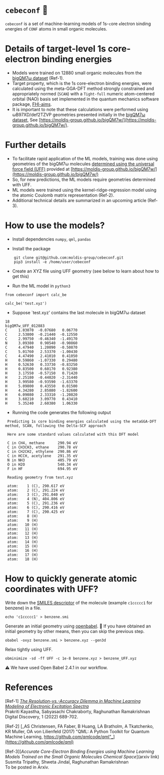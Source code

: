 # `cebeconf` :construction:

`cebeconf` is a set of machine-learning models of 1s-`c`ore `e`lectron `b`inding `e`nergies of `CONF` atoms in small organic molecules. 

# Details of target-level 1s core-electron binding energies
- Models were trained on 12880 small organic molecules from the [bigQM7ω dataset](https://moldis-group.github.io/bigQM7w/) (Ref-1).
- Target property, which is the 1s core-electron binding energies, were calculated using the meta-GGA-DFT method strongly constrained and appropriately normed (`SCAN`) with a `Tight-full` numeric atom-centered orbital (NAO) basis set implemented in the quantum mechanics software package, [FHI-aims](https://fhi-aims.org/).
- It is important to note that these calculations were performed using ωB97XD/def2TZVP geometries presented initially in the [bigQM7ω dataset](https://doi.org/10.1039/D1DD00031D), See [https://moldis-group.github.io/bigQM7w/](https://moldis-group.github.io/bigQM7w/).

 # Further details 
- To facilitate rapid application of the ML models, training was done using geometries of the bigQM7ω molecules [determined using the universal force field (UFF)](https://ndownloader.figshare.com/files/30478326) provided at [https://moldis-group.github.io/bigQM7w/](https://moldis-group.github.io/bigQM7w/)
- So, for new predictions, the ML models require geometries determined with UFF.
- ML models were trained using the kernel-ridge-regression model using the atomic Coulomb matrix representation (Ref-2).
- Additional technical details are summarized in an upcoming article (Ref-3). 

# How to use the models?

 - Install dependencies `numpy`, `qml`, `pandas`

- Install the package
```
    git clone git@github.com:moldis-group/cebeconf.git
    pip3 install -e /home/user/cebeconf
```
 - Create an XYZ file using UFF geometry (see below to learn about how to get this)

 - Run the ML model in `python3`

 ```
from cebeconf import calc_be
  
calc_be('test.xyz')
 ```

 - Suppose `test.xyz' contains the last molecule in bigQM7ω dataset
```
18
bigQM7w_UFF_012883
C     1.03070  -0.07680   0.06770  
C     2.53800  -0.21440  -0.12550  
C     2.99750  -0.46340  -1.49170  
N     3.09380   0.90540  -0.90860  
C     4.47940   1.20090  -0.50870  
C     5.01760   2.53370  -1.00430  
C     4.47490   2.41010   0.41050  
H     0.59860  -1.07330   0.29480  
H     0.52630   0.33730  -0.83250  
H     0.83500   0.60170   0.92380  
H     3.17550  -0.57150   0.71420  
H     2.25180  -0.44020  -2.31440  
H     3.99580  -0.93590  -1.63370  
H     5.09800   0.43550   0.01500  
H     4.34280   2.85880  -1.82600  
H     6.09080   2.33310  -1.20820  
H     3.60210   3.09770   0.43410  
H     5.35240   2.60380   1.06330 
```

- Running the code generates the following output
```
 Predicting 1s core binding energies calculated using the metaGGA-DFT method, SCAN, following the Delta-SCF approach

 Here are some standard values calculated with this DFT model

 C in CH4, methane      290.94 eV
 C in CH3CH3, ethane    290.78 eV
 C in CH2CH2, ethylene  290.86 eV
 C in HCCH, acetylene   291.35 eV
 N in NH3               405.79 eV
 O in H2O               540.34 eV
 F in HF                694.95 eV

 Reading geometry from test.xyz

 atom:    1 (C), 290.617 eV
 atom:    2 (C), 291.224 eV
 atom:    3 (C), 291.040 eV
 atom:    4 (N), 404.806 eV
 atom:    5 (C), 291.236 eV
 atom:    6 (C), 290.416 eV
 atom:    7 (C), 290.425 eV
 atom:    8 (H)
 atom:    9 (H)
 atom:   10 (H)
 atom:   11 (H)
 atom:   12 (H)
 atom:   13 (H)
 atom:   14 (H)
 atom:   15 (H)
 atom:   16 (H)
 atom:   17 (H)
 atom:   18 (H)
```

# How to quickly generate atomic coordinates with UFF?

Write down the [SMILES descriptor](https://en.wikipedia.org/wiki/Simplified_molecular-input_line-entry_system) of the molecule (example `c1ccccc1` for benzene) in a file. 

    echo 'c1ccccc1' > benzene.smi

Generate an initial geometry using [openbabel](http://openbabel.org/wiki/Main_Page). :information_desk_person: If you have obtained an initial geometry by other means, then you can skip the previous step.

    obabel -oxyz benzene.smi > benzene.xyz --gen3d

Relax tightly using UFF.

    obminimize -sd -ff UFF -c 1e-8 benzene.xyz > benzene_UFF.xyz

:warning: We have used Open Babel 2.4.1 in our workflow.

# References
[Ref-1] [_The Resolution-vs.-Accuracy Dilemma in Machine Learning Modeling of Electronic Excitation Spectra_](https://doi.org/10.1039/D1DD00031D)                  
Prakriti Kayastha, Sabyasachi Chakraborty, Raghunathan Ramakrishnan    
Digital Discovery, 1 (2022) 689-702.    

[Ref-2] [_AS Christensen, FA Faber, B Huang, LA Bratholm, A Tkatchenko, KR Muller, OA von Lilienfeld (2017) "QML: A Python Toolkit for Quantum Machine Learning, https://github.com/qmlcode/qml"_](https://github.com/qmlcode/qml)  

[Ref-3][_Accurate Core-Electron Binding Energies using Machine Learning Models Trained on the Small Organic Molecules Chemical Space_](arxiv link)    
Susmita Tripathy, Shweta Jindal, Raghunathan Ramakrishnan      
To be posted in Arxiv. 

